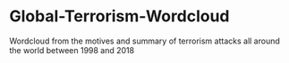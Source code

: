 # Global-Terrorism-Wordcloud
Wordcloud from the motives and summary of terrorism attacks all around the world between 1998 and  2018
